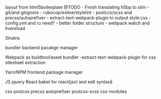 layout from html5boilerplate
  @TODO - Finish translating h5bp to slim
        - git/and gitignore
        - rubocop/esline/stylelint
        - postccs/scss and precss/autoprefixer
        - extract-text-webpack-plugin to output style.css
        - config.yml and ru need?
        - better folder structure
        - webpack watch and livereload



Sinatra

bundler
  backend pacakge manager

Webpack as buildtool/asset bundler
  -extract-text-webpack-plugin for css stlesheet extraction

Yarn/NPM
  frontend package manager

JS
  jquery
  React
  babel for react(jsx) and es6 syntaxå

css
  postcss
    precss
    autoprefixer
    postcss-scss
    css-modules
